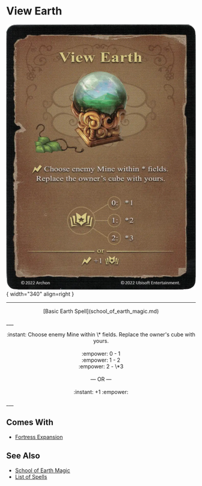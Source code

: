 # View Earth

![View Earth](../assets/spells-view_earth.webp){ width="340" align=right }

___
<p style="text-align: center;" markdown>[Basic Earth Spell](school_of_earth_magic.md)</p>
___
<p style="text-align: center;" markdown>:instant: Choose enemy Mine within \* fields. Replace the owner's cube with yours.<br><br>:empower: 0 - 1<br>:empower: 1 - 2<br>:empower: 2 - \*3<br><br>— OR —<br><br>:instant: +1 :empower:</p>
___


## Comes With

- [Fortress Expansion](../content.md)


## See Also

- [School of Earth Magic](school_of_earth_magic.md)
- [List of Spells](../spells.md)
